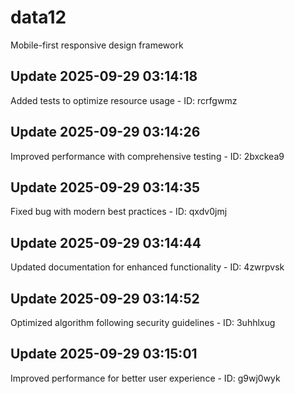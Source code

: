 # data12
Mobile-first responsive design framework

## Update 2025-09-29 03:14:18
Added tests to optimize resource usage - ID: rcrfgwmz


## Update 2025-09-29 03:14:26
Improved performance with comprehensive testing - ID: 2bxckea9


## Update 2025-09-29 03:14:35
Fixed bug with modern best practices - ID: qxdv0jmj


## Update 2025-09-29 03:14:44
Updated documentation for enhanced functionality - ID: 4zwrpvsk


## Update 2025-09-29 03:14:52
Optimized algorithm following security guidelines - ID: 3uhhlxug


## Update 2025-09-29 03:15:01
Improved performance for better user experience - ID: g9wj0wyk

